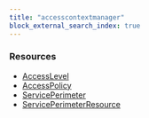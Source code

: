 ```yaml
---
title: "accesscontextmanager"
block_external_search_index: true
---
```


<!-- WARNING: this file was generated by Pulumi Docs Generator. -->
<!-- Do not edit by hand unless you're certain you know what you are doing! -->

<style>
  table td p { margin-top: 0; margin-bottom: 0; }
</style>

<h3>Resources</h3>
<ul class="api">
    <li><a href="accesslevel"><span class="symbol resource"></span>AccessLevel</a></li>
    <li><a href="accesspolicy"><span class="symbol resource"></span>AccessPolicy</a></li>
    <li><a href="serviceperimeter"><span class="symbol resource"></span>ServicePerimeter</a></li>
    <li><a href="serviceperimeterresource"><span class="symbol resource"></span>ServicePerimeterResource</a></li>
</ul>

